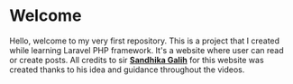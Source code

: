 # Welcome
Hello, welcome to my very first repository. This is a project that I created while learning Laravel PHP framework.
It's a website where user can read or create posts.
All credits to sir **[Sandhika Galih](https://www.youtube.com/@sandhikagalihWPU)** for this website was created thanks to his idea and guidance throughout the videos.